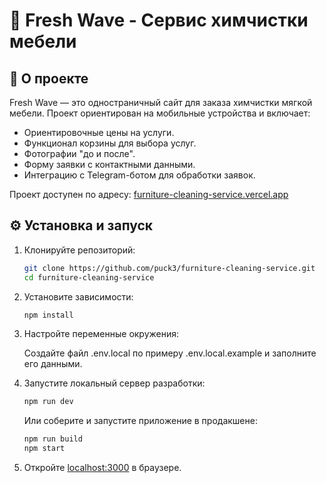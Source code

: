 # 🧼 Fresh Wave - Сервис химчистки мебели

## 📌 О проекте

Fresh Wave — это одностраничный сайт для заказа химчистки мягкой мебели. Проект ориентирован на мобильные устройства и включает:

- Ориентировочные цены на услуги.
- Функционал корзины для выбора услуг.
- Фотографии "до и после".
- Форму заявки с контактными данными.
- Интеграцию с Telegram-ботом для обработки заявок.

Проект доступен по адресу: [furniture-cleaning-service.vercel.app](https://furniture-cleaning-service.vercel.app)

## ⚙️ Установка и запуск

1. Клонируйте репозиторий:

   ```bash
   git clone https://github.com/puck3/furniture-cleaning-service.git
   cd furniture-cleaning-service
   ```

2. Установите зависимости:

   ```bash
   npm install
   ```

3. Настройте переменные окружения:

   Создайте файл .env.local по примеру .env.local.example и заполните его данными.

4. Запустите локальный сервер разработки:

   ```bash
   npm run dev
   ```

   Или соберите и запустите приложение в продакшене:

   ```bash
   npm run build
   npm start
   ```

5. Откройте [localhost:3000](http://localhost:3000) в браузере.
